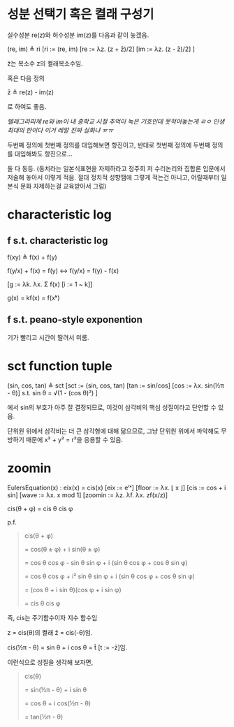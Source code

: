 # 성분 선택기 혹은 켤래 구성기

실수성분 re(z)와 허수성분 im(z)를 다음과 같이 놓겠음.

(re, im) ≜ ri
[ri := (re, im)
  [re := λz. (z + z̄)/2]
  [im := λz. (z - z̄)/2]
]

z̄는 복소수 z의 켤래복소수임.

혹은 다음 정의

z̄ ≜ re(z) - im(z)

로 하여도 좋음.

*텔레그라피체 re와 im이 내 중학교 시절 추억이 녹은 기호인데 못적어놓는게 ㄹㅇ 인생 최대의 한이다 이거 레알 진짜 실화냐 ㅠㅠ*

두번째 정의에 첫번째 정의를 대입해보면 항진이고, 반대로 첫번째 정의에 두번째 정의를 대입해봐도 항진으로...

둘 다 동등. (동치라는 일본식표현을 자제하라고 정주희 저 수리논리와 집합론 입문에서 저술해 놓아서 이렇게 적음. 절대 정치적 성향땜에 그렇게 적는건 아니고, 어릴때부터 일본식 문화 자제하는걸 교육받아서 그럼)

# characteristic log

## f s.t. characteristic log

f(xy) ≜ f(x) + f(y)

f(y/x) + f(x) = f(y) ↔ f(y/x) = f(y) - f(x)

[g := λk. λx. Σ f(x) [i := 1 ~ k]]

g(x) = kf(x) = f(xᵏ)

## f s.t. peano-style exponention

기가 빨리고 시간이 딸려서 미룸.

# sct function tuple

(sin, cos, tan) ≜ sct
[sct := (sin, cos, tan)
  [tan := sin/cos]
  [cos := λx. sin(½π - θ)]
  s.t.
    sin θ = √(1 - (cos θ)²)
]

에서 sin의 부호가 아주 잘 결정되므로,
이것이 삼각비의 핵심 성질이라고 단언할 수 있음.

단위원 위에서 삼각비는 더 큰 삼각형에 대해 닮으므로, 그냥 단위원 위에서 파악해도 무방하기 때문에 x² + y² = r²을 응용할 수 있음.

# zoomin

EulersEquation(x) : eix(x) = cis(x)
[eix := eⁱˣ]
[floor := λx. ⌊ x ⌋]
[cis := cos + i sin]
[wave := λx. x mod 1]
[zoomin := λz. λf. λx. zf(x/z)]


cis(θ + φ) = cis θ cis φ

p.f.

> cis(θ + φ)
> 
>  = cos(θ ± φ) + i sin(θ ± φ)
> 
>  = cos θ cos φ - sin θ sin φ + i (sin θ cos φ + cos θ sin φ)
> 
>  = cos θ cos φ + i² sin θ sin φ + i (sin θ cos φ + cos θ sin φ)
> 
>  = (cos θ + i sin θ)(cos φ + i sin φ)
> 
>  = cis θ cis φ

즉, cis는 주기함수이자 지수 함수임

z = cis(θ)의 켤래 z̄ = cis(-θ)임.

cis(½π - θ) = sin θ + i cos θ = t̄ [t := -z̄]임.

이런식으로 성질을 생각해 보자면,

> cis(θ)
> 
>  = sin(½π - θ) + i sin θ
> 
>  = cos θ + i cos(½π - θ)
> 
>  = tan(½π - θ)